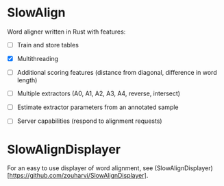 # SlowAlign

Word aligner written in Rust with features:

- [ ] Train and store tables
- [x] Multithreading
- [ ] Additional scoring features (distance from diagonal, difference in word length)
- [ ] Multiple extractors (A0, A1, A2, A3, A4, reverse, intersect)
- [ ] Estimate extractor parameters from an annotated sample
- [ ] Server capabilities (respond to alignment requests)


# SlowAlignDisplayer

For an easy to use displayer of word alignment, see (SlowAlignDisplayer)[https://github.com/zouharvi/SlowAlignDisplayer].
